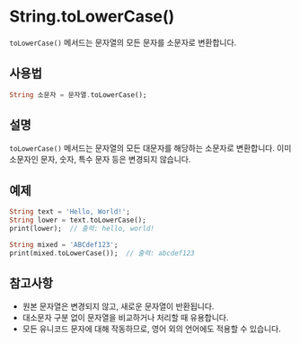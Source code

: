 # String.toLowerCase()

`toLowerCase()` 메서드는 문자열의 모든 문자를 소문자로 변환합니다.

## 사용법

```dart
String 소문자 = 문자열.toLowerCase();
```

## 설명

`toLowerCase()` 메서드는 문자열의 모든 대문자를 해당하는 소문자로 변환합니다. 이미 소문자인 문자, 숫자, 특수 문자 등은 변경되지 않습니다.

## 예제

```dart
String text = 'Hello, World!';
String lower = text.toLowerCase();
print(lower);  // 출력: hello, world!

String mixed = 'ABCdef123';
print(mixed.toLowerCase());  // 출력: abcdef123
```

## 참고사항

- 원본 문자열은 변경되지 않고, 새로운 문자열이 반환됩니다.
- 대소문자 구분 없이 문자열을 비교하거나 처리할 때 유용합니다.
- 모든 유니코드 문자에 대해 작동하므로, 영어 외의 언어에도 적용할 수 있습니다.
